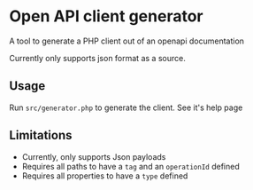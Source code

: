# Open API client generator
A tool to generate a PHP client out of an openapi documentation 

Currently only supports json format as a source.

## Usage
Run `src/generator.php` to generate the client. See it's help page

## Limitations
* Currently, only supports Json payloads
* Requires all paths to have a `tag` and an `operationId` defined
* Requires all properties to have a `type` defined
